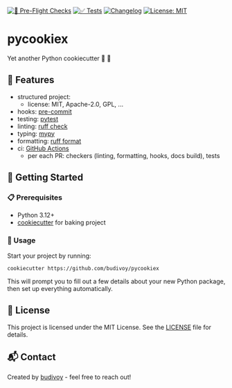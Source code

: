 [![🤗 Pre-Flight Checks](https://github.com/budivoy/pycookiex/actions/workflows/checks.yml/badge.svg)](https://github.com/budivoy/pycookiex/actions/workflows/checks.yml)
[![✅ Tests](https://github.com/budivoy/pycookiex/actions/workflows/test.yml/badge.svg)](https://github.com/budivoy/pycookiex/actions/workflows/test.yml)
[![Changelog](https://img.shields.io/badge/changelog-available-orange.svg)](./CHANGELOG.md)
[![License: MIT](https://img.shields.io/badge/License-MIT-yellow.svg)](https://opensource.org/licenses/MIT)

# pycookiex
Yet another Python cookiecutter 🐍 🍪

## 🎯 Features
- structured project:
  * license: MIT, Apache-2.0, GPL, ...
- hooks: [pre-commit](https://pre-commit.com/)
- testing: [pytest](https://docs.pytest.org/en/stable/)
- linting: [ruff check](https://docs.astral.sh/ruff/linter/)
- typing: [mypy](https://mypy.readthedocs.io/en/stable/index.html)
- formatting: [ruff format](https://docs.astral.sh/ruff/formatter/)
- ci: [GitHub Actions](https://github.com/features/actions)
  * per each PR: checkers (linting, formatting, hooks, docs build), tests

## 🚀 Getting Started
### 📋 Prerequisites
- Python 3.12+
- [cookiecutter](https://cookiecutter.readthedocs.io/en/stable/) for baking project

### 🏃 Usage
Start your project by running:

```console
cookiecutter https://github.com/budivoy/pycookiex
```

This will prompt you to fill out a few details about your new Python package, then set up everything automatically.

## 📜 License
This project is licensed under the MIT License. See the [LICENSE](./LICENSE.md) file for details.

## 📬 Contact
Created by [budivoy](https://budivoy.github.io/) - feel free to reach out!
